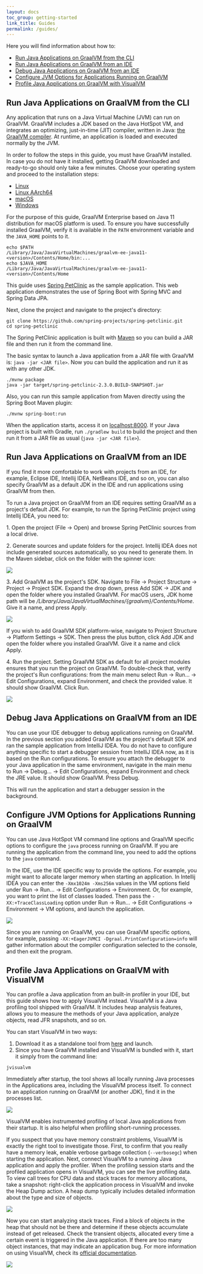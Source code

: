 ```yaml
---
layout: docs
toc_group: getting-started
link_title: Guides
permalink: /guides/
---
```


Here you will find information about how to:
* [Run Java Applications on GraalVM from the CLI](#run-java-applications-on-graalvm-from-the-cli)
* [Run Java Applications on GraalVM from an IDE](#run-java-applications-on-graalvm-from-an-ide)
* [Debug Java Applications on GraalVM from an IDE](#debug-java-applications-on-graalvm-from-an-ide)
* [Configure JVM Options for Applications Running on GraalVM](#configure-jvm-options-for-applications-running-on-graalvm)
* [Profile Java Applications on GraalVM with VisualVM](#profile-java-applications-on-graalvm-with-visualvm)

## Run Java Applications on GraalVM from the CLI

Any application that runs on a Java Virtual Machine (JVM) can run on GraalVM.
GraalVM includes a JDK based on the Java HotSpot VM, and integrates an optimizing, just-in-time (JIT) compiler, written in Java: [the GraalVM compiler](../reference-manual/java/compiler.md).
At runtime, an application is loaded and executed normally by the JVM.

In order to follow the steps in this guide, you must have GraalVM installed.
In case you do not have it installed, getting GraalVM  downloaded and ready-to-go should only take a few minutes.
Choose your operating system and proceed to the installation steps:
- [Linux](../getting-started/graalvm-community/linux.md)
- [Linux AArch64](../getting-started/graalvm-community/linux-aarch64.md)
- [macOS](../getting-started/graalvm-community/macos.md)
- [Windows](../getting-started/graalvm-community/windows.md)

For the purpose of this guide, GraalVM Enterprise based on Java 11 distribution for macOS platform is used.
To ensure you have successfully installed GraalVM, verify it is available in the `PATH` environment variable and the `JAVA_HOME` points to it.
```shell
echo $PATH
/Library/Java/JavaVirtualMachines/graalvm-ee-java11-<version>/Contents/Home/bin:...
echo $JAVA_HOME
/Library/Java/JavaVirtualMachines/graalvm-ee-java11-<version>/Contents/Home
```

This guide uses [Spring PetClinic](https://github.com/spring-projects/spring-petclinic) as the sample application.
This web application demonstrates the use of Spring Boot with Spring MVC and Spring Data JPA.

Next, clone the project and navigate to the project's directory:
```shell
git clone https://github.com/spring-projects/spring-petclinic.git
cd spring-petclinic
```

The Spring PetClinic application is built with [Maven](https://spring.io/guides/gs/maven/) so you can build a JAR file and then run it from the command line.

The basic syntax to launch a Java application from a JAR file with GraalVM is: `java -jar <JAR file>`.
Now you can build the application and run it as with any other JDK.
```shell
./mvnw package
java -jar target/spring-petclinic-2.3.0.BUILD-SNAPSHOT.jar
```

Also, you can run this sample application from Maven directly using the Spring Boot Maven plugin:
```shell
./mvnw spring-boot:run
```

When the application starts, access it on [localhost:8000](http://localhost:8080/).
If your Java project is built with Gradle, run `./gradlew build` to build the project and then run it from a JAR file as usual (`java -jar <JAR file>`).

## Run Java Applications on GraalVM from an IDE

If you find it more comfortable to work with projects from an IDE, for example, Eclipse IDE, Intellij IDEA, NetBeans IDE, and so on, you can also specify GraalVM as a default JDK in the IDE and run applications using GraalVM from then.

To run a Java project on GraalVM from an IDE requires setting GraalVM as a project's default JDK.
For example, to run the Spring PetClinic project using Intellij IDEA, you need to:

1&#46; Open the project (File -> Open) and browse Spring PetClinic sources from a local drive.

2&#46; Generate sources and update folders for the project.
Intellij IDEA does not include generated sources automatically, so you need to generate them.
In the Maven sidebar, click on the folder with the spinner icon:

![](/img/generate-sources-maven.png)

3&#46; Add GraalVM as the project's SDK.
Navigate to File -> Project Structure -> Project -> Project SDK.
Expand the drop down, press Add SDK -> JDK and open the folder where you installed GraalVM.
For macOS users, JDK home path will be
*/Library/Java/JavaVirtualMachines/{graalvm}/Contents/Home*.
Give it a name, and press Apply.

![](/img/add-project-sdk.png)

If you wish to add GraalVM SDK platform-wise, navigate to Project Structure -> Platform Settings -> SDK.
Then press the plus button, click Add JDK and open the folder where you installed GraalVM.
Give it a name and click Apply.

4&#46; Run the project. Setting GraalVM SDK as default for all project modules ensures that you run the project on GraalVM.
To double-check that, verify the project's Run configurations: from the main menu select Run -> Run... -> Edit Configurations, expand Environment, and check the provided value.
It should show GraalVM.
Click Run.

![](/img/run-jre-configurations.png)

## Debug Java Applications on GraalVM from an IDE

You can use your IDE debugger to debug applications running on GraalVM.
In the previous section you added GraalVM as the project's default SDK and ran the sample application from IntelliJ IDEA.
You do not have to configure anything specific to start a debugger session from IntelliJ IDEA now, as it is based on the Run configurations.
To ensure you attach the debugger to your Java application in the same environment, navigate in the main menu to Run -> Debug... -> Edit Configurations, expand Environment and check the JRE value.
It should show GraalVM.
Press Debug.

This will run the application and start a debugger session in the background.

## Configure JVM Options for Applications Running on GraalVM

You can use Java HotSpot VM command line options and GraalVM specific options to configure the `java` process running on GraalVM.
If you are running the application from the command line, you need to add the options to the `java` command.

In the IDE, use the IDE specific way to provide the options.
For example, you might want to allocate larger memory when starting an application.
In Intellij IDEA you can enter the `-Xmx1024m -Xms256m` values in the VM options field under Run -> Run... -> Edit Configurations -> Environment.
Or, for example, you want to print the list of classes loaded.
Then pass the `-XX:+TraceClassLoading` option under Run -> Run... -> Edit Configurations -> Environment -> VM options, and launch the application.

![](/img/debug-jre-configuration.png)

Since you are running on GraalVM, you can use GraalVM specific options, for example, passing `-XX:+EagerJVMCI -Dgraal.PrintConfiguration=info` will gather information about the compiler configuration selected to the console, and then exit the program.

## Profile Java Applications on GraalVM with VisualVM

You can profile a Java application from an built-in profiler in your IDE, but this guide shows how to apply VisualVM instead.
VisualVM is a Java profiling tool shipped with GraalVM.
It includes heap analysis features, allows you to measure the methods of your Java application, analyze objects, read JFR snapshots, and so on.

You can start VisualVM in two ways:
1. Download it as a standalone tool from [here](https://visualvm.github.io/index.html) and launch.
2. Since you have GraalVM installed and VisualVM is bundled with it, start it simply from the command line:
```shell
jvisualvm
```

Immediately after startup, the tool shows all locally running Java processes in the Applications area, including the VisualVM process itself.
To connect to an application running on GraalVM (or another JDK), find it in the processes list.

![](/img/visualvm.png)

VisualVM enables instrumented profiling of local Java applications from their startup.
It is also helpful when profiling short-running processes.

If you suspect that you have memory constraint problems, VisualVM is exactly the right tool to investigate those.
First, to confirm that you really have a memory leak, enable verbose garbage collection (`--verbosegc`) when starting the application.
Next, connect VisualVM to a running Java application and apply the profiler.
When the profiling session starts and the profiled application opens in VisualVM, you can see the live profiling data.
To view call trees for CPU data and stack traces for memory allocations, take a snapshot: right-click the application process in VisualVM and invoke the Heap Dump action.
A heap dump typically includes detailed information about the type and size of objects.

![](/img/take-heap-dump.png)

Now you can start analyzing stack traces.
Find a block of objects in the heap that should not be there and determine if these objects accumulate instead of get released.
Check the transient objects, allocated every time a certain event is triggered in the Java application.
If there are too many object instances, that may indicate an application bug.
For more information on using VisualVM, check its [official documentation](https://visualvm.github.io/documentation.html).

![](/img/open-heap-dump.png)
